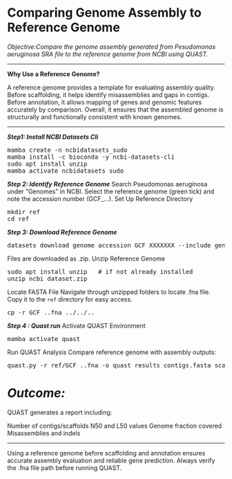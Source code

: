 # Comparing Genome Assembly to Reference Genome

*Objective:Compare the genome assembly generated from Pesudomonas aeruginosa SRA file to the reference genome from NCBI using QUAST.*

---

**Why Use a Reference Genome?**

A reference genome provides a template for evaluating assembly quality.
Before scaffolding, it helps identify misassemblies and gaps in contigs.
Before annotation, it allows mapping of genes and genomic features accurately by comparison.
Overall, it ensures that the assembled genome is structurally and functionally consistent with known genomes.

---

***Step1:  Install NCBI Datasets Cli***

<pre>mamba create -n ncbidatasets_sudo
mamba install -c bioconda -y ncbi-datasets-cli
sudo apt install unzip
mamba activate ncbidatasets_sudo</pre>

***Step 2: Identify Reference Genome***
Search Pseudomonas aeruginosa under “Genomes” in NCBI. Select the reference genome (green tick) and note the accession number (GCF_…).
Set Up Reference Directory

<pre>mkdir ref
cd ref</pre>


***Step 3: Download Reference Genome***

<pre>datasets download genome accession GCF_XXXXXXX --include genome,protein,gff3</pre>

Files are downloaded as .zip.
Unzip Reference Genome

<pre>sudo apt install unzip   # if not already installed
unzip ncbi_dataset.zip</pre>


Locate FASTA File
Navigate through unzipped folders to locate .fna file. Copy it to the `ref` directory for easy access.
<pre>cp -r GCF_..fna ../../..</pre>

***Step 4 : Quast run***
Activate QUAST Environment
<pre>mamba activate quast </pre>

Run QUAST Analysis
Compare reference genome with assembly outputs:

<pre>quast.py -r ref/GCF_..fna -o quast_results contigs.fasta scaffolds.fasta</pre>


# *Outcome:*
QUAST generates a report including:

Number of contigs/scaffolds
N50 and L50 values
Genome fraction covered
Misassemblies and indels

---

Using a reference genome before scaffolding and annotation ensures accurate assembly evaluation and reliable gene prediction. Always verify the .fna file path before running QUAST.

